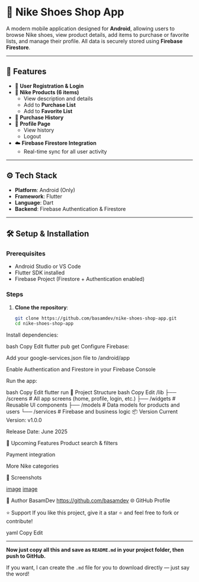 # 👟 Nike Shoes Shop App

A modern mobile application designed for **Android**, allowing users to browse Nike shoes, view product details, add items to purchase or favorite lists, and manage their profile. All data is securely stored using **Firebase Firestore**.

---

## 📲 Features

- 🔐 **User Registration & Login**
- 👟 **Nike Products (6 items)**
  - View description and details
  - Add to **Purchase List**
  - Add to **Favorite List**
- 🧾 **Purchase History**
- 👤 **Profile Page**
  - View history
  - Logout
- ☁️ **Firebase Firestore Integration**
  - Real-time sync for all user activity

---

## ⚙️ Tech Stack

- **Platform**: Android (Only)  
- **Framework**: Flutter  
- **Language**: Dart  
- **Backend**: Firebase Authentication & Firestore  

---

## 🛠️ Setup & Installation

### Prerequisites

- Android Studio or VS Code  
- Flutter SDK installed  
- Firebase Project (Firestore + Authentication enabled)  

### Steps

1. **Clone the repository**:
   ```bash
   git clone https://github.com/basamdev/nike-shoes-shop-app.git
   cd nike-shoes-shop-app
   
Install dependencies:

bash
Copy
Edit
flutter pub get
Configure Firebase:

Add your google-services.json file to /android/app

Enable Authentication and Firestore in your Firebase Console

Run the app:

bash
Copy
Edit
flutter run
📂 Project Structure
bash
Copy
Edit
/lib
  ├── /screens        # All app screens (home, profile, login, etc.)
  ├── /widgets        # Reusable UI components
  ├── /models         # Data models for products and users
  └── /services       # Firebase and business logic
📦 Version
Current Version: v1.0.0

Release Date: June 2025

🔮 Upcoming Features
Product search & filters

Payment integration

More Nike categories

📸 Screenshots

[image](https://github.com/user-attachments/assets/91ca67ea-51d3-4051-a050-dba4951da756)
[image](https://github.com/user-attachments/assets/8f8978a4-b903-457a-9354-d426c184ca08)





👤 Author
BasamDev
https://github.com/basamdev
🌐 GitHub Profile

⭐️ Support
If you like this project, give it a star ⭐ and feel free to fork or contribute!

yaml
Copy
Edit

---

**Now just copy all this and save as `README.md` in your project folder, then push to GitHub.**

If you want, I can create the `.md` file for you to download directly — just say the word!






